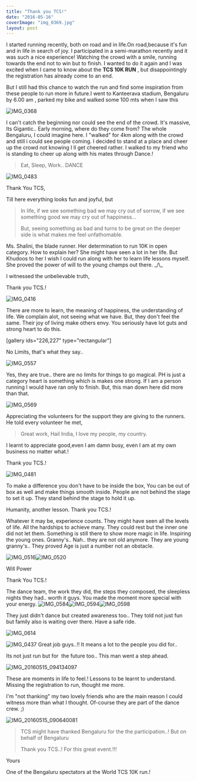 ```yaml
---
title: "Thank you TCS!"
date: "2016-05-16"
coverImage: "img_0369.jpg"
layout: post
---
```


I started running recently, both on road and in life.On road,because it's fun and in life in search of joy. I participated in a semi-marathon recently and it was such a nice experience! Watching the crowd with a smile, running towards the end not to win but to finish. I wanted to do it again and I was excited when I came to know about the **TCS 10K RUN** , but disappointingly the registration has already come to an end.

But I still had this chance to watch the run and find some inspiration from these people to run more in future.I went to Kanteerava stadium, Bengaluru by 6.00 am , parked my bike and walked some 100 mts when I saw this

![IMG_0368](images/img_0368.jpg)

I can't catch the beginning nor could see the end of the crowd. It's massive, Its Gigantic.. Early morning, where do they come from? The whole Bengaluru, I could imagine here. I "walked" for 4km along with the crowd and still i could see people coming. I decided to stand at a place and cheer up the crowd not knowing I ll get cheered rather. I walked to my friend who is standing to cheer up along with his mates through Dance.!

> Eat, Sleep, Work.. DANCE

![IMG_0483](images/img_0483.jpg)

Thank You TCS,

Till here everything looks fun and joyful, but

> In life, if we see something bad we may cry out of sorrow, if we see something good we may cry out of happiness...
> 
> But, seeing something as bad and turns to be great on the deeper side is what makes me feel unfathomable.

Ms. Shalini, the blade runner. Her determination to run 10K in open category. How to explain her? She might have seen a lot in her life. But Khudoos to her I wish I could run along with her to learn life lessons myself. She proved the power of will to the young champs out there. \_/\\\_

I witnessed the unbelievable truth,

Thank you TCS.!

![IMG_0416](images/img_0416.jpg)

There are more to learn, the meaning of happiness, the understanding of life. We complain alot, not seeing what we have. But, they don't feel the same. Their joy of living make others envy. You seriously have lot guts and strong heart to do this.

\[gallery ids="226,227" type="rectangular"\]

No Limits, that's what they say..

![IMG_0557](images/img_0557.jpg)

Yes, they are true.. there are no limits for things to go magical. PH is just a category heart is something which is makes one strong. If I am a person running I would have ran only to finish. But, this man down here did more than that.

![IMG_0569](images/img_0569.jpg)

Appreciating the volunteers for the support they are giving to the runners. He told every volunteer he met,

> Great work, Hail India, I love my people, my country.

I learnt to appreciate good,even I am damn busy, even I am at my own business no matter what.!

Thank you TCS.!

![IMG_0481](images/img_0481.jpg)

To make a difference you don't have to be inside the box, You can be out of box as well and make things smooth inside. People are not behind the stage to set it up. They stand behind the stage to hold it up.

Humanity, another lesson. Thank you TCS.!

Whatever it may be, experience counts. They might have seen all the levels of life. All the hardships to achieve many. They could rest but the inner one did not let them. Something is still there to show more magic in life. Inspiring the young ones. Granny's.. Nah.. they are not old anymore. They are young granny's.. They proved Age is just a number not an obstacle.

![IMG_0516](images/img_0516.jpg)![IMG_0520](images/img_0520.jpg)

Will Power

Thank You TCS.!

The dance team, the work they did, the steps they composed, the sleepless nights they had.. worth it guys. You made the moment more special with your energy. ![IMG_0584](images/img_0584.jpg)![IMG_0594](images/img_0594.jpg)![IMG_0598](images/img_0598.jpg)

They just didn't dance but created awareness too.. They told not just fun but family also is waiting over there. Have a safe ride.

![IMG_0614](images/img_0614.jpg)

![IMG_0437](images/img_0437.jpg) Great job guys..!! It means a lot to the people you did for..

Its not just run but for  the future too.. This man went a step ahead.

![IMG_20160515_094134097](images/img_20160515_094134097.jpg)

These are moments in life to feel.! Lessons to be learnt to understand. Missing the registration to run, thought me more.

I'm "not thanking" my two lovely friends who are the main reason I could witness more than what I thought. Of-course they are part of the dance crew. ;)

![IMG_20160515_090640081](images/img_20160515_090640081.jpg)

> TCS might have thanked Bengaluru for the the participation..! But on behalf of Bengaluru
> 
> Thank you TCS..! For this great event.!!!

Yours

One of the Bengaluru spectators at the World TCS 10K run.!
